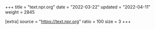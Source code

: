 +++
title = "text.npr.org"
date = "2022-03-22"
updated = "2022-04-11"
weight = 2845

[extra]
source = "https://text.npr.org"
ratio = 100
size = 3
+++
